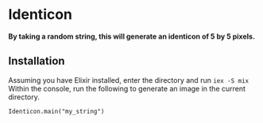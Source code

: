 # Identicon

**By taking a random string, this will generate an identicon of 5 by 5 pixels.**

## Installation

Assuming you have Elixir installed, enter the directory and run ```iex -S mix```
Within the console, run the following to generate an image in the current directory.
```
Identicon.main("my_string")
```
